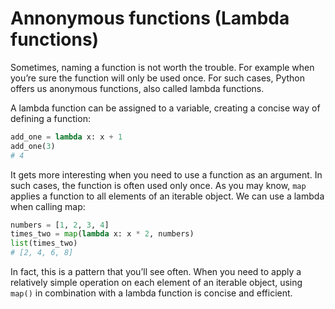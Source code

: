 # Annonymous functions (Lambda functions)

Sometimes, naming a function is not worth the trouble. For example when you’re sure the function will only be used once. For such cases, Python offers us anonymous functions, also called lambda functions.

A lambda function can be assigned to a variable, creating a concise way of defining a function:

```python
add_one = lambda x: x + 1
add_one(3)
# 4
```

It gets more interesting when you need to use a function as an argument. In such cases, the function is often used only once. As you may know, `map` applies a function to all elements of an iterable object. We can use a lambda when calling map:

```python
numbers = [1, 2, 3, 4]
times_two = map(lambda x: x * 2, numbers)
list(times_two)
# [2, 4, 6, 8]
```

In fact, this is a pattern that you’ll see often. When you need to apply a relatively simple operation on each element of an iterable object, using `map()` in combination with a lambda function is concise and efficient.
